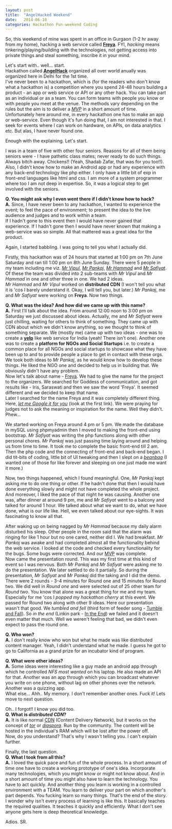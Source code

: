 ```yaml
---
layout: post
title:  "AngelHacked Weekend"
date:   2014-06-10
categories: Hackathon Fun-weekend Coding
---
```


So, this weekend of mine was spent in an office in Gurgaon (1-2 hr away from my home), hacking a web service called [**Freya**][1]. FYI, *hacking* means tinkering/playing/building with the technologies, not getting access into private things and steal something, inscribe it in your mind.

Let's start with.. well... start.  
Hackathon called [**AngelHack**][2] organized all over world anually was organized here in Delhi for the 1st time.  
I've never been to a hackathon, which is (for the readers who don't know what a hackathon is) a competition where you spend 24-48 hours building a product - an app or web service or API or any other hack. You can take part as an individual or as a team. You can form teams with people you know or with people you meet at the venue. The methods vary depending on the rules but the aim is to deliver a [*MVP*][10] in a short amount of time.  
Unfortunately here around me, in every hackathon one has to make an app or web-service. Even though it's fun doing that, I am not interested in that. I seek for events where I can work on hardware, on APIs, on data analytics etc. But alas, I have never found one.

Enough with the explaining. Let's start.

I was in a team of five with other four seniors. Reasons for all of them being seniors were - I have pathetic class mates; never ready to do such things. Always bitch away. Chickens!! (Yeah, Shadab Zafar, that was for you too!!). Also, I didn't know how to make an Android app or had any experience with any back-end technology like php either. I only have a little bit of exp in front-end languages like html and css. I am more of a system programmer where too I am not deep in expertise. So, it was a logical step to get involved with the seniors.

**Q. You might ask why I even went there if I didn't know how to hack?**  
**A.** Since, I have never been to any hackathon, I wanted to experience the event; to feel the pace of environment; to present the idea to the live audience and judges and to work within a team.  
If I hadn't gone to this event then I would have never gained that experience. If I hadn't gone then I would have never known that making a web-service was so simple. All that mattered was a great idea for the product.

Again, I started babbling. I was going to tell you what I actually did.

Firstly, this hackathon was of 24 hours that started at 1:00 pm on 7th June Saturday and ran till 1:00 pm on 8th June Sunday. There were 5 people in my team including me viz. [*Mr Vipul*][3], [*Mr Pankaj*][4], [*Mr Hammad*][5] and [*Mr Safiyat*][6]. Of these the team was divided into 2 sub-teams with *Mr Vipul* and *Mr Hammad* in one and other three in one. We had 2 ideas.  
*Mr Hammad* and *Mr Vipul* worked on **distributed CDN** (I won't tell you what it is 'cos I barely understand it. Okay, I will tell you, but later.)
*Mr Pankaj*, me and *Mr Safiyat* were working on **Freya**. Now two things.

**Q. What was the idea? And how did we came up with this name?**  
**A.** First I'll talk about the idea. From around 12:00 noon to 3:00 pm on Saturday we just discussed about ideas. Actually, me and *Mr Safiyat* were just chilling, waiting for others to think of something. They came up with CDN about which we didn't know anything, so we thought to think of something separate. We (mostly me) came up with two ideas - one was to create a [**yelp**][7] like web service for India (yeah! There isn't one). Another one was to create a **platform for NGOs and Social Startups** i.e. to create a common place for all NGOs and social startups to showcase what they have been up to and to provide people a place to get in contact with these orgs.  
We took both ideas to *Mr Pankaj*, as he would know how to develop these things. He liked the NGO one and decided to help us in building that. We obviously didn't have any problem.  
Now let's talk about name - [Freya][1]. We had to give the name for the project to the organizers. We searched for Goddess of communication, and got results like - Iris, Saraswati and then we saw the word 'Freya'. It seemed different and we decided to keep that name.  
Later I searched for the name Freya and it was completely different thing. Here, [*let me Google it for you*][8] (look at the first link). We were praying for judges not to ask the meaning or inspiration for the name. Well they didn't. Phew...

We started working on Freya around 4 pm or 5 pm. We made the database in mySQL using phpmyadmin then I moved to making the front-end using bootstrap. *Mr Safiyat* was writing the php functions along with other personal chores. *Mr Pankaj* was just passing time laying around and helping us from time to time. It took me to complete the basic front-end till 2 am. Then the php code and the connecting of front-end and back-end began. I did tit-bits of coding, little bit of UI tweaking and then I slept on a [*beanbag*][9] (I wanted one of those for like forever and sleeping on one just made me want it more.)

Now, two things happened, which I found meaningful. One, *Mr Pankaj* kept asking me to do one thing or other. If he hadn't done that then I would have done everything slowly and might not have completed the whole project. And moreover, I liked the pace of that night he was causing. Another one was, after dinner at around 9 pm, me and *Mr Safiyat* went to a balcony and talked for around 1 hour. We talked about what we want to do, what we have done, what is our life like. Hell, we even talked about our eye-sights. It was fascinating to know all that.

After waking up on being nagged by *Mr Hammad* because my daily alarm disturbed his sleep. Other people in the room said that the alarm was ringing for like 1 hour but no one cared, neither did I. We had breakfast. *Mr Pankaj* was awake and had completed almost all the functionality behind the web service. I looked at the code and checked every functionality for the bugs. Some bugs were corrected. And our [MVP][10] was complete.  
Now came the presentation round. This was my first time at this kind of event so I was nervous. Both *Mr Pankaj* and *Mr Safiyat* were asking me to do the presentation. We later settled to do it partially. So during the presentation, *Mr Safiyat* and *Mr Pankaj* did the taking and I did the demo.  
There were 2 rounds - 3-4 minutes for Round one and 15 minutes for Round two. We did well in *Round one* and were selected out of 25 other team for *Round two*. You know that alone was a great thing for me and my team. Especially for me 'cos I *popped my hackathon cherry* at this event. We passed for Round two along with other 9 ideas. Here our presentation wasn't that good. We *tumbled and fell* (third form of feeder song - [Tumble and Fall][11]). So *in the end* (Linkin park - [In the End][12]) we failed and it doesn't even matter that much. Well we weren't feeling that bad, we didn't even expect to pass the round one.

**Q. Who won?**  
**A.** I don't really know who won but what he made was like distributed content manager. Yeah, I didn't understand what he made. I guess he got to go to California as a grand prize for an incubator kind of program.

**Q. What were other ideas?**  
**A.** Some ideas were interesting like a guy made an android app through which he controlled *NFS most wanted* on his laptop. He also made an API for that. Another was an app through which you can broadcast whatever you write on one phone, without lag on other phones over the network. Another was a quizzing app.  
What else... Ahh.. My memory. I don't remember another ones. Fuck it! Lets move to next question.

Oh.. I forgot!! I know you did too.  
**Q. What is *distributed CDN*?**  
**A.** It is like normal [CDN][15] (Content Delivery Network), but it works on the concept of [*tor*][13] or [*diaspora*][14]. Run by the community. The content will be hosted in the individual's RAM which will be lost after the power off.  
Now, do you understand? That's why I wasn't telling you. I can't explain further.

Finally, the last question.  
**Q. What I took from all this?**  
**A.** I loved the quick pace and fun of the whole process. In a short amount of time one have to create a working prototype of one's idea. Incorporate many technologies, which you might know or might not know about. And in a short amount of time you might also have to learn the technology. You have to act quickly.
And another thing you learn is working in a controlled environment with a TEAM. You learn to deliver your part on which another's part depends. You fucking learn so many things. That's the end of the story.
I wonder why isn't every process of learning is like this. It basically teaches the required qualities. It teaches it quickly and efficiently. What I don't see anyone gets here is deep theoretical knowledge.

Adios. SR.


[1]: https://github.com/TrigonaMinima/Crowd-Advertise
[2]: http://www.angelhack.com/
[3]: https://github.com/vipulnayyar
[4]: https://github.com/Pankaj*ksharma
[5]: https://github.com/Hammad*haleem
[6]: https://github.com/Safiyat*
[7]: http://www.yelp.com/
[8]: http://lmgtfy.com/?q=freya
[9]: http://static.giantbomb.com/uploads/original/7/72889/1487261-king_20beanbag_20__20royal_20vinyl.jpg
[10]: http://en.wikipedia.org/wiki/Minimum_viable_product
[11]: https://www.youtube.com/watch?v=2sVSml7Bk3g
[12]: https://www.youtube.com/watch?v=1yw1Tgj9-VU
[13]: https://www.torproject.org/
[14]: https://joindiaspora.com/
[15]: http://en.wikipedia.org/wiki/Content_delivery_network